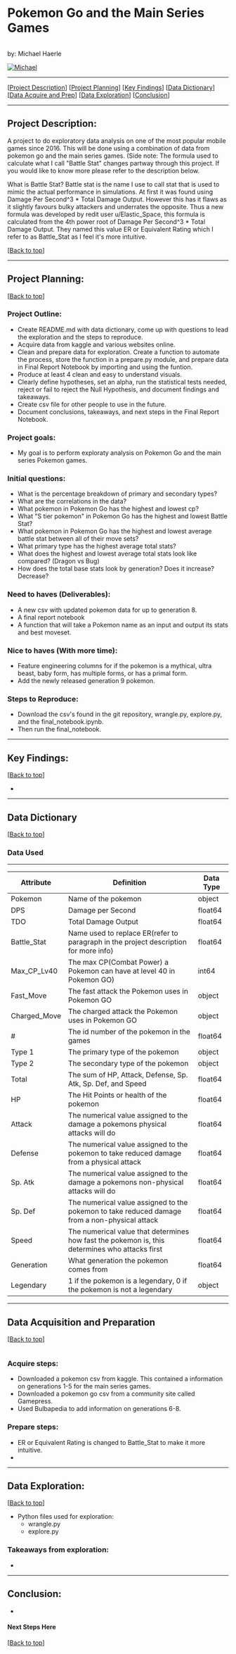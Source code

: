 # <a name="top"></a> Pokemon Go and the Main Series Games
![]()

by: Michael Haerle

<p>
  <a href="https://github.com/michael-haerle" target="_blank">
    <img alt="Michael" src="https://img.shields.io/github/followers/michael-haerle?label=Follow_Michael&style=social" />
  </a>
</p>


***
[[Project Description](#project_description)]
[[Project Planning](#planning)]
[[Key Findings](#findings)]
[[Data Dictionary](#dictionary)]
[[Data Acquire and Prep](#wrangle)]
[[Data Exploration](#explore)]
[[Conclusion](#conclusion)]
___


## <a name="project_description"></a>Project Description:
A project to do exploratory data analysis on one of the most popular mobile games since 2016. This will be done using a combination of data from pokemon go and the main series games. (Side note: The formula used to calculate what I call "Battle Stat" changes partway through this project. If you would like to know more please refer to the description below.

What is Battle Stat? Battle stat is the name I use to call stat that is used to mimic the actual performance in simulations. At first it was found using Damage Per Second^3 * Total Damage Output. However this has it flaws as it slightly favours bulky attackers and underrates the opposite. Thus a new formula was developed by redit user u/Elastic_Space, this formula is calculated from the 4th power root of Damage Per Second^3 * Total Damage Output. They named this value ER or Equivalent Rating which I refer to as Battle_Stat as I feel it's more intuitive.


[[Back to top](#top)]

***
## <a name="planning"></a>Project Planning: 
[[Back to top](#top)]

### Project Outline:
- Create README.md with data dictionary, come up with questions to lead the exploration and the steps to reproduce.
- Acquire data from kaggle and various websites online.
- Clean and prepare data for exploration. Create a function to automate the process, store the function in a prepare.py module, and prepare data in Final Report Notebook by importing and using the funtion.
- Produce at least 4 clean and easy to understand visuals.
- Clearly define hypotheses, set an alpha, run the statistical tests needed, reject or fail to reject the Null Hypothesis, and document findings and takeaways.
- Create csv file for other people to use in the future.
- Document conclusions, takeaways, and next steps in the Final Report Notebook.


### Project goals: 
- My goal is to perform exploraty analysis on Pokemon Go and the main series Pokemon games.


### Initial questions:
- What is the percentage breakdown of primary and secondary types?
- What are the correlations in the data?
- What pokemon in Pokemon Go has the highest and lowest cp?
- What "S tier pokemon" in Pokemon Go has the highest and lowest Battle Stat?
- What pokemon in Pokemon Go has the highest and lowest average battle stat between all of their move sets?
- What primary type has the highest average total stats?
- What does the highest and lowest average total stats look like compared? (Dragon vs Bug)
- How does the total base stats look by generation? Does it increase? Decrease?

### Need to haves (Deliverables):
- A new csv with updated pokemon data for up to generation 8.
- A final report notebook
- A function that will take a Pokemon name as an input and output its stats and best moveset.


### Nice to haves (With more time):
 - Feature engineering columns for if the pokemon is a mythical, ultra beast, baby form, has multiple forms, or has a primal form.
- Add the newly released generation 9 pokemon.

### Steps to Reproduce:
- Download the csv's found in the git repository, wrangle.py, explore.py, and the final_notebook.ipynb.
- Then run the final_notebook.

***

## <a name="findings"></a>Key Findings:
[[Back to top](#top)]

- 


***

## <a name="dictionary"></a>Data Dictionary  
[[Back to top](#top)]

### Data Used
---
| Attribute | Definition | Data Type |
| ----- | ----- | ----- |
| Pokemon | Name of the pokemon | object |
| DPS | Damage per Second | float64 |
| TDO | Total Damage Output | float64 |
| Battle_Stat | Name used to replace ER(refer to paragraph in the project description for more info) | float64 |
| Max_CP_Lv40 | The max CP(Combat Power) a Pokemon can have at level 40 in Pokemon GO) | int64 |
| Fast_Move | The fast attack the Pokemon uses in Pokemon GO | object |
| Charged_Move | The charged attack the Pokemon uses in Pokemon GO | object |
| # | The id number of the pokemon in the games | float64 |
| Type 1 | The primary type of the pokemon | object |
| Type 2 | The secondary type of the pokemon | object |
| Total | The sum of HP, Attack, Defense, Sp. Atk, Sp. Def, and Speed | float64 |
| HP | The Hit Points or health of the pokemon | float64 |
| Attack | The numerical value assigned to the damage a pokemons physical attacks will do | float64 |
| Defense | The numerical value assigned to the pokemon to take reduced damage from a physical attack | float64 |
| Sp. Atk | The numerical value assigned to the damage a pokemons non-physical attacks will do | float64 |
| Sp. Def | The numerical value assigned to the pokemon to take reduced damage from a non-physical attack | float64 |
| Speed | The numerical value that determines how fast the pokemon is, this determines who attacks first | float64 |
| Generation | What generation the pokemon comes from | float64 |
| Legendary | 1 if the pokemon is a legendary, 0 if the pokemon is not a legendary | object |


***

## <a name="wrangle"></a>Data Acquisition and Preparation
[[Back to top](#top)]

![]()

### Acquire steps:
- Downloaded a pokemon csv from kaggle. This contained a information on generations 1-5 for the main series games.
- Downloaded a pokemon go csv from a community site called Gamepress.
- Used Bulbapedia to add information on generations 6-8.

### Prepare steps: 
- ER or Equivalent Rating is changed to Battle_Stat to make it more intuitive.
- 

*********************

## <a name="explore"></a>Data Exploration:
[[Back to top](#top)]
- Python files used for exploration:
    - wrangle.py
    - explore.py


### Takeaways from exploration:
- 


***


## <a name="conclusion"></a>Conclusion:

- 

#### Next Steps Here 

[[Back to top](#top)]
